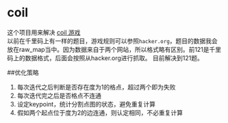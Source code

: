 # coil
这个项目用来解决 [coil 游戏](https://www.hacker.org/coil/)  
以前在千里码上有一样的题目，游戏规则可以参照`hacker.org`，题目的数据我会放在raw_map当中。因为数据来自于两个网站，所以格式略有区别。前121是千里码上的数据格式，后面会按照从hacker.org进行抓取。
目前解决到121题。

##优化策略
1. 每次迭代之后判断是否存在度为1的格点，超过两个即为失败
2. 每次迭代完之后是否格点不连通
3. 设定keypoint，统计分割点图的状态，避免重复计算
4. 假如两个起点位于度为2的边连通，则认定相同，不必重复计算